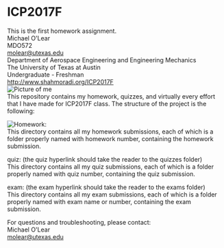 # ICP2017F
This is the first homework assignment.  
Michael O'Lear  
MDO572  
molear@utexas.edu  
Department of Aerospace Engineering and Engineering Mechanics  
The University of Texas at Austin  
Undergraduate - Freshman  
http://www.shahmoradi.org/ICP2017F  
![Picture of me](ICP2017F/20170415_105555)  
This repository contains my homework, quizzes, and virtually every effort that I have made for ICP2017F class. The structure of the project is the following:  

![Homework](https://github.com/NowThatsDamp/ICP2017F/tree/master/hw):  
This directory contains all my homework submissions, each of which is a folder properly named with homework number, containing the homework submission.    

quiz: (the quiz hyperlink should take the reader to the quizzes folder)  
This directory contains all my quiz submissions, each of which is a folder properly named with quiz number, containing the quiz submission.  

exam: (the exam hyperlink should take the reader to the exams folder)  
This directory contains all my exam submissions, each of which is a folder properly named with exam name or number, containing the exam submission.   
  
For questions and troubleshooting, please contact:  
Michael O'Lear  
molear@utexas.edu  


